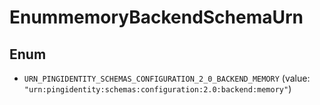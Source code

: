 

# EnummemoryBackendSchemaUrn

## Enum


* `URN_PINGIDENTITY_SCHEMAS_CONFIGURATION_2_0_BACKEND_MEMORY` (value: `"urn:pingidentity:schemas:configuration:2.0:backend:memory"`)



